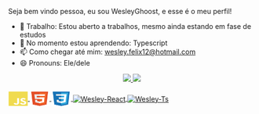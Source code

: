 Seja bem vindo pessoa, eu sou WesleyGhoost, e esse é o meu perfil!
- 🔭 Trabalho: Estou aberto a trabalhos, mesmo ainda estando em fase de estudos
- 🌱 No momento estou aprendendo: Typescript
- 📫 Como chegar até mim: wesley.felix12@hotmail.com
- 😄 Pronouns: Ele/dele
<div align="center">
  <a href="https://github.com/WesleyGhoost">
  <img height="180em" src="https://github-readme-stats.vercel.app/api?username=WesleyGhoost&show_icons=true&theme=aura&include_all_commits=true&count_private=true"/>
  <img height="180em" src="https://github-readme-stats.vercel.app/api/top-langs/?username=WesleyGhoost&layout=compact&langs_count=7&theme=aura"/>
</div>
  <div style="display: inline_block"><br>
  <img align="center" alt="Wesley-Js" height="30" width="40" src="https://raw.githubusercontent.com/devicons/devicon/master/icons/javascript/javascript-plain.svg">
  <img align="center" alt="Wesley-HTML" height="30" width="40" src="https://raw.githubusercontent.com/devicons/devicon/master/icons/html5/html5-original.svg">
  <img align="center" alt="Wesley-CSS" height="30" width="40" src="https://raw.githubusercontent.com/devicons/devicon/master/icons/css3/css3-original.svg">
  <img align="center" alt="Wesley-React" height="30" width="40" src="https://raw.githubusercontent.com/devicons/devicon/icons/react/react-original.svg">
  <img align="center" alt="Wesley-Ts" height="30" width="40" src="https://raw.githubusercontent.com/devicons/devicon/icons/typescript/typescript-original.svg">
</div>
